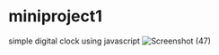 # miniproject1
simple digital clock using javascript
![Screenshot (47)](https://github.com/prekshasoni/miniproject1/assets/131666448/89b8b5de-033a-480d-9424-64cc7513549f)
